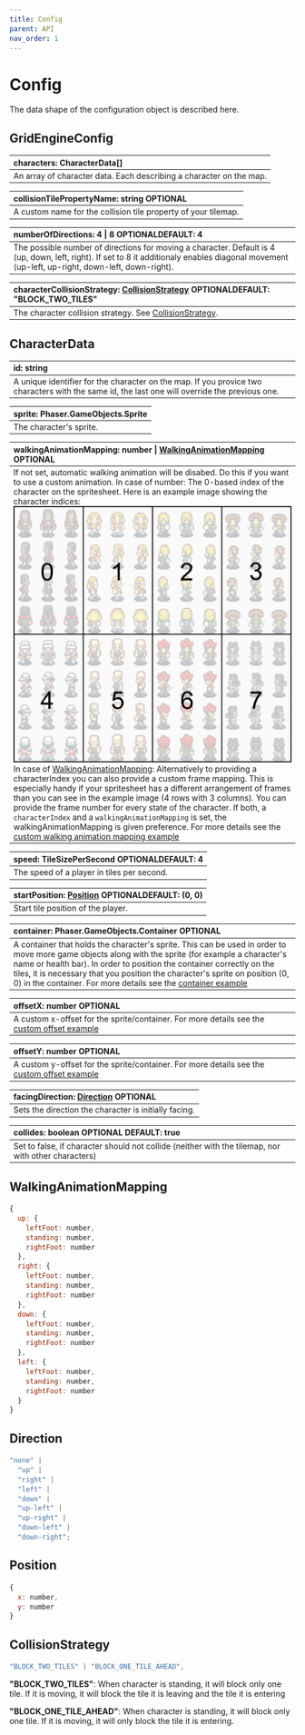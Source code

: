 ```yaml
---
title: Config
parent: API
nav_order: 1
---
```


# Config

The data shape of the configuration object is described here.

## GridEngineConfig

| characters: CharacterData[]                                         |
| :------------------------------------------------------------------ |
| An array of character data. Each describing a character on the map. |

| collisionTilePropertyName: string <span class="label label-green">OPTIONAL</span>
|:-------------|
| A custom name for the collision tile property of your tilemap. |

| numberOfDirections: 4 \| 8 <span class="label label-green">OPTIONAL</span><span class="label label-blue">DEFAULT: 4</span>                                                                       |
| :----------------------------------------------------------------------------------------------------------------------------------------------------------------------------------------------- |
| The possible number of directions for moving a character. Default is 4 (up, down, left, right). If set to 8 it additionaly enables diagonal movement (up-left, up-right, down-left, down-right). |

| characterCollisionStrategy: [CollisionStrategy](#collisionstrategy) <span class="label label-green">OPTIONAL</span><span class="label label-blue">DEFAULT: "BLOCK_TWO_TILES"</span>
|:-------------|
| The character collision strategy. See [CollisionStrategy](#collisionstrategy). |

## CharacterData

| id: string                                                                                                                                     |
| :--------------------------------------------------------------------------------------------------------------------------------------------- |
| A unique identifier for the character on the map. If you provice two characters with the same id, the last one will override the previous one. |

| sprite: Phaser.GameObjects.Sprite |
| :-------------------------------- |
| The character's sprite.           |

| walkingAnimationMapping: number \| [WalkingAnimationMapping](#walkinganimationmapping) <span class="label label-green">OPTIONAL</span>                                                                                                                                                                                                                                                                                                                                                                                                                                                                                                                                                                                                                                                                                                                                                                      |
| :---------------------------------------------------------------------------------------------------------------------------------------------------------------------------------------------------------------------------------------------------------------------------------------------------------------------------------------------------------------------------------------------------------------------------------------------------------------------------------------------------------------------------------------------------------------------------------------------------------------------------------------------------------------------------------------------------------------------------------------------------------------------------------------------------------------------------------------------------------------------------------------------------------- |
| If not set, automatic walking animation will be disabed. Do this if you want to use a custom animation. In case of number: The 0-based index of the character on the spritesheet. Here is an example image showing the character indices: <img src="../img/charIndex.png" alt="Example of a height shift."> In case of [WalkingAnimationMapping](#walkinganimationmapping): Alternatively to providing a characterIndex you can also provide a custom frame mapping. This is especially handy if your spritesheet has a different arrangement of frames than you can see in the example image (4 rows with 3 columns). You can provide the frame number for every state of the character. If both, a `characterIndex` and a `walkingAnimationMapping` is set, the walkingAnimationMapping is given preference. For more details see the [custom walking animation mapping example](../examples/-properties) |

| speed: TileSizePerSecond <span class="label label-green">OPTIONAL</span><span class="label label-blue">DEFAULT: 4</span> |
| :----------------------------------------------------------------------------------------------------------------------- |
| The speed of a player in tiles per second.                                                                               |

| startPosition: [Position](#position) <span class="label label-green">OPTIONAL</span><span class="label label-blue">DEFAULT: (0, 0)</span> |
| :---------------------------------------------------------------------------------------------------------------------------------------- |
| Start tile position of the player.                                                                                                        |

| container: Phaser.GameObjects.Container <span class="label label-green">OPTIONAL</span>                                                                                                                                                                                                                                                                                                                      |
| :----------------------------------------------------------------------------------------------------------------------------------------------------------------------------------------------------------------------------------------------------------------------------------------------------------------------------------------------------------------------------------------------------------- |
| A container that holds the character's sprite. This can be used in order to move more game objects along with the sprite (for example a character's name or health bar). In order to position the container correctly on the tiles, it is necessary that you position the character's sprite on position (0, 0) in the container. For more details see the [container example](../examples/phaser-container) |

| offsetX: number <span class="label label-green">OPTIONAL</span>                                                         |
| :---------------------------------------------------------------------------------------------------------------------- |
| A custom x-offset for the sprite/container. For more details see the [custom offset example](../examples/custom-offset) |

| offsetY: number <span class="label label-green">OPTIONAL</span>                                                         |
| :---------------------------------------------------------------------------------------------------------------------- |
| A custom y-offset for the sprite/container. For more details see the [custom offset example](../examples/custom-offset) |

| facingDirection: [Direction](#direction) <span class="label label-green">OPTIONAL</span> |
| :--------------------------------------------------------------------------------------- |
| Sets the direction the character is initially facing.                                    |

| collides: boolean <span class="label label-green">OPTIONAL</span> <span class="label label-blue">DEFAULT: true</span> |
| :-------------------------------------------------------------------------------------------------------------------- |
| Set to false, if character should not collide (neither with the tilemap, nor with other characters)                   |

## WalkingAnimationMapping

```js
{
  up: {
    leftFoot: number,
    standing: number,
    rightFoot: number
  },
  right: {
    leftFoot: number,
    standing: number,
    rightFoot: number
  },
  down: {
    leftFoot: number,
    standing: number,
    rightFoot: number
  },
  left: {
    leftFoot: number,
    standing: number,
    rightFoot: number
  }
}
```

## Direction

```js
"none" |
  "up" |
  "right" |
  "left" |
  "down" |
  "up-left" |
  "up-right" |
  "down-left" |
  "down-right";
```

## Position

```js
{
  x: number,
  y: number
}
```

## CollisionStrategy

```js
"BLOCK_TWO_TILES" | "BLOCK_ONE_TILE_AHEAD",
```

**"BLOCK_TWO_TILES"**: When character is standing, it will block only one tile. If it is moving, it will block the tile it is leaving and the tile it is entering

**"BLOCK_ONE_TILE_AHEAD"**: When character is standing, it will block only one tile. If it is moving, it will only block the tile it is entering.
